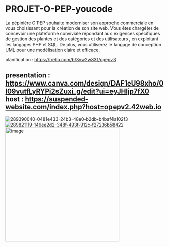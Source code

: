 # PROJET-O-PEP-youcode
La pépinière O'PEP souhaite moderniser son approche commerciale en vous choisissant pour la création de son site web. Vous êtes chargé(e) de concevoir une plateforme conviviale répondant aux exigences spécifiques de gestion des plantes et des catégories et des utilisateurs , en exploitant les langages PHP et SQL. De plus, vous utiliserez le langage de conception UML pour une modélisation claire et efficace.

planification : https://trello.com/b/3vw2w831/opepv3

presentation : https://www.canva.com/design/DAF1eU98xho/0l09vutfLyRYPi2sZuxi_g/edit?ui=eyJHIjp7fX0
host : https://suspended-website.com/index.php?host=opepv2.42web.io
---------------------------------------------
![289390040-0481e433-24b3-48e0-b2db-b4baf4a102f3](https://github.com/anouar-devlopeur/opepev2-oop/assets/76851076/5933a405-3cbc-40c9-aec8-8e76129817c5)
![289821119-146ee2d2-348f-493f-912c-f27236b58422](https://github.com/anouar-devlopeur/opepev2-oop/assets/76851076/3ec82ac0-a924-44a1-9de0-b0b9b6e21744)
<img width="361" alt="image" src="https://github.com/anouar-devlopeur/opepev2-oop/assets/76851076/31380698-ff06-4e16-a453-25ea219cb1d6">
